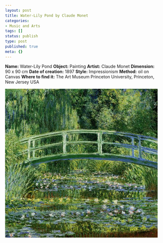 ```yaml
---
layout: post
title: Water-Lily Pond by Claude Monet
categories:
- Music and Arts
tags: []
status: publish
type: post
published: true
meta: {}
---
```

**Name:** Water-Lily Pond **Object:** Painting **Artist:** Claude Monet **Dimension:** 90 x 90 cm **Date of creation:** 1897 **Style:** Impressionism **Method:** oil on Canvas **Where to find it:** The Art Museum Princeton University, Princeton, New Jersey USA

![](/img/water_lilies_claude_monet.jpg)
